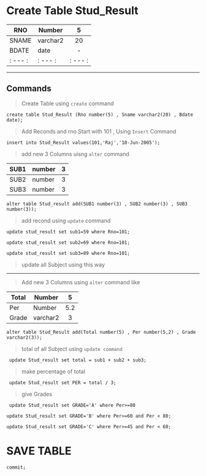 
# Create Table Stud_Result

<center>

|RNO | Number | 5 |   
|--- |   ---  |:---:|
|SNAME| varchar2 | 20|
|BDATE| date | - |
|: --- :|: --- :|: --- :|

***
</center>

## Commands 

> Create Table using `create` command

```
create table Stud_Result (Rno number(5) , Sname varchar2(20) , Bdate date);
```
> Add Reconds and rno Start with 101 , Using `Insert` Command

```
insert into Stud_Result values(101,'Raj','10-Jun-2005');
```

> add new 3 Columns uisng `alter` command

<center>

|SUB1 | number | 3 |
|---|---|---|
|SUB2 | number | 3 |
|SUB3 | number | 3 |

</center>

```
alter table Stud_result add(SUB1 number(3) , SUB2 number(3) , SUB3 number(3));
```

> add recond using `update` command
```
update stud_result set sub1=59 where Rno=101; 
``` 
```
update stud_result set sub2=69 where Rno=101; 
```
```
update stud_result set sub3=89 where Rno=101; 
```
> update all Subject using this way

***

>Add new 3 Columns using `alter` command like

<center>

| Total | Number | 5 |
|  ---  |  ----  |:---:|
| Per   | Number |5.2|
| Grade | varchar2 | 3 |

</center>

```
alter table Stud_Result add(Total number(5) , Per number(5,2) , Grade varchar2(3));
```

> total of all Subject using `update command`

```
 update Stud_result set total = sub1 + sub2 + sub3;
```

> make percentage of total 

```
 update Stud_result set PER = total / 3;
```

> give Grades  

```
 update Stud_result set GRADE='A' where Per>=80
```
```
update Stud_result set GRADE='B' where Per>=60 and Per < 80;
```
```
update Stud_result set GRADE='C' where Per>=45 and Per < 60;
```

# SAVE TABLE

```
commit;
```